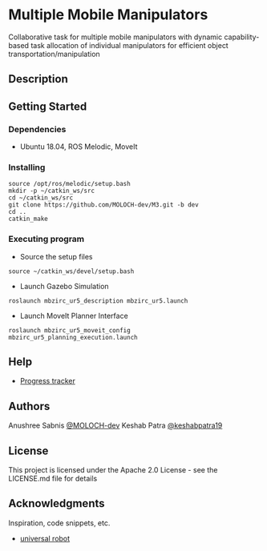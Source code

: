 # Multiple Mobile Manipulators
Collaborative task for multiple mobile manipulators with dynamic capability-based task allocation of individual manipulators for efficient object transportation/manipulation

## Description



## Getting Started

### Dependencies

* Ubuntu 18.04, ROS Melodic, MoveIt

### Installing

```
source /opt/ros/melodic/setup.bash
mkdir -p ~/catkin_ws/src
cd ~/catkin_ws/src
git clone https://github.com/MOLOCH-dev/M3.git -b dev
cd ..
catkin_make
```

### Executing program

* Source the setup files
```
source ~/catkin_ws/devel/setup.bash
```
* Launch Gazebo Simulation
```
roslaunch mbzirc_ur5_description mbzirc_ur5.launch 
```
* Launch MoveIt Planner Interface
```
roslaunch mbzirc_ur5_moveit_config mbzirc_ur5_planning_execution.launch 
```

## Help

* [Progress tracker](https://docs.google.com/spreadsheets/d/1pQOMQNmWn8g2MU3KeMXHZzm2AR2Vb22gNhGR8cUcgWM/edit?usp=sharing)

## Authors


Anushree Sabnis 
[@MOLOCH-dev](https://www.linkedin.com/in/anushreesabnis)
Keshab Patra
[@keshabpatra19](https://github.com/keshabpatra19)

## License

This project is licensed under the Apache 2.0 License - see the LICENSE.md file for details

## Acknowledgments

Inspiration, code snippets, etc.
* [universal robot](https://github.com/ros-industrial/universal_robot.git)
